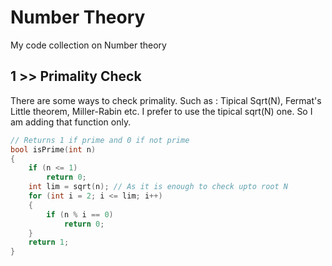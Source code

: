 # Number Theory

My code collection on Number theory

## 1 >> Primality Check
There are some ways to check primality. Such as : Tipical Sqrt(N), Fermat's Little theorem, Miller-Rabin etc. I prefer to use the tipical sqrt(N) one. So I am adding that function only.
```cpp
// Returns 1 if prime and 0 if not prime
bool isPrime(int n)
{
    if (n <= 1)
        return 0;
    int lim = sqrt(n); // As it is enough to check upto root N
    for (int i = 2; i <= lim; i++)
    {
        if (n % i == 0)
            return 0;
    }
    return 1;
}
```
